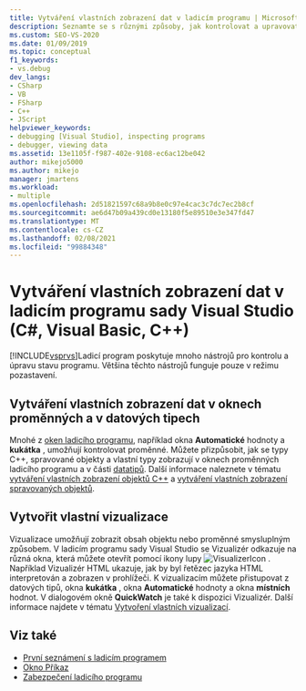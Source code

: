 ```yaml
---
title: Vytváření vlastních zobrazení dat v ladicím programu | Microsoft Docs
description: Seznamte se s různými způsoby, jak kontrolovat a upravovat stav programu v ladicím programu sady Visual Studio. Patří mezi ně okna Automatické hodnoty a kukátka, tipy a vizualizace.
ms.custom: SEO-VS-2020
ms.date: 01/09/2019
ms.topic: conceptual
f1_keywords:
- vs.debug
dev_langs:
- CSharp
- VB
- FSharp
- C++
- JScript
helpviewer_keywords:
- debugging [Visual Studio], inspecting programs
- debugger, viewing data
ms.assetid: 13e1105f-f987-402e-9108-ec6ac12be042
author: mikejo5000
ms.author: mikejo
manager: jmartens
ms.workload:
- multiple
ms.openlocfilehash: 2d51821597c68a9b8e0c97e4cac3c7dc7ec2b8cf
ms.sourcegitcommit: ae6d47b09a439cd0e13180f5e89510e3e347fd47
ms.translationtype: MT
ms.contentlocale: cs-CZ
ms.lasthandoff: 02/08/2021
ms.locfileid: "99884348"
---
```

# <a name="create-custom-views-of-data-in-the-visual-studio-debugger-c-visual-basic-c"></a>Vytváření vlastních zobrazení dat v ladicím programu sady Visual Studio (C#, Visual Basic, C++)

[!INCLUDE[vsprvs](../code-quality/includes/vsprvs_md.md)]Ladicí program poskytuje mnoho nástrojů pro kontrolu a úpravu stavu programu. Většina těchto nástrojů funguje pouze v režimu pozastavení.

## <a name="create-custom-views-of-data-in-variable-windows-and-datatips"></a>Vytváření vlastních zobrazení dat v oknech proměnných a v datových tipech

 Mnohé z [oken ladicího programu](../debugger/debugger-windows.md), například okna **Automatické** hodnoty a **kukátka** , umožňují kontrolovat proměnné. Můžete přizpůsobit, jak se typy C++, spravované objekty a vlastní typy zobrazují v oknech proměnných ladicího programu a v části [datatipů](../debugger/view-data-values-in-data-tips-in-the-code-editor.md). Další informace naleznete v tématu [vytváření vlastních zobrazení objektů C++](../debugger/create-custom-views-of-native-objects.md) a [vytváření vlastních zobrazení spravovaných objektů](../debugger/create-custom-views-of-managed-objects.md).

## <a name="create-custom-visualizers"></a>Vytvořit vlastní vizualizace

 Vizualizace umožňují zobrazit obsah objektu nebo proměnné smysluplným způsobem. V ladicím programu sady Visual Studio se Vizualizér odkazuje na různá okna, která můžete otevřít pomocí ikony lupy ![VisualizerIcon](../debugger/media/dbg-tips-visualizer-icon.png "Ikona Vizualizátoru") . Například Vizualizér HTML ukazuje, jak by byl řetězec jazyka HTML interpretován a zobrazen v prohlížeči. K vizualizacím můžete přistupovat z datových tipů, okna **kukátka** , okna **Automatické** hodnoty a okna **místních** hodnot. V dialogovém okně **QuickWatch** je také k dispozici Vizualizér. Další informace najdete v tématu [Vytvoření vlastních vizualizací](../debugger/create-custom-visualizers-of-data.md).

## <a name="see-also"></a>Viz také

- [První seznámení s ladicím programem](../debugger/debugger-feature-tour.md)
- [Okno Příkaz](../ide/reference/command-window.md)
- [Zabezpečení ladicího programu](../debugger/debugger-security.md)
